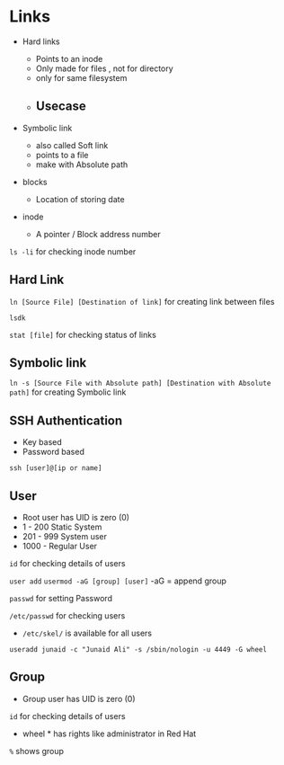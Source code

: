 # Links

- Hard links 
  - Points to an inode
  - Only made for files , not for directory
  - only for same filesystem
  - Usecase
    - 
- Symbolic link 
  - also called Soft link
  - points to a file 
  - make with Absolute path 


- blocks 
  - Location of storing date
- inode 
  - A pointer / Block address number


`ls -li` for checking inode number

## Hard Link 
`ln [Source File] [Destination of link]` for creating link between files

`lsdk`

`stat [file]` for checking status of links 


## Symbolic link 
`ln -s [Source File with Absolute path] [Destination with Absolute path]` for creating Symbolic link 



## SSH Authentication 
- Key based 
- Password based 

`ssh [user]@[ip or name]` 


## User
- Root user has UID is zero (0)
- 1 - 200 Static System
- 201 - 999 System user 
- 1000 - Regular User
  

`id` for checking details of users

`user add`
`usermod -aG [group] [user]` -aG = append group

`passwd` for setting Password

`/etc/passwd` for checking users 

- `/etc/skel/` is available for all users 

`useradd junaid -c "Junaid Ali" -s /sbin/nologin -u 4449 -G wheel` 

## Group
- Group user has UID is zero (0)

`id` for checking details of users

* wheel * has rights like administrator in Red Hat  

`%` shows group 



